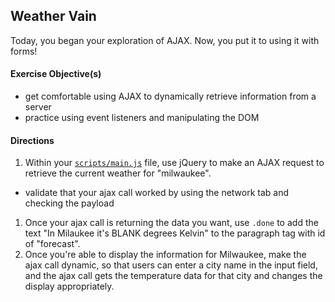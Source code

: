 ## Weather Vain

Today, you began your exploration of AJAX. Now, you put it to using it with forms!

#### Exercise Objective(s)

- get comfortable using AJAX to dynamically retrieve information from a server
- practice using event listeners and manipulating the DOM

#### Directions

1. Within your [`scripts/main.js`](scripts/main.js) file, use jQuery to make an AJAX request to retrieve the current weather for "milwaukee".
  - validate that your ajax call worked by using the network tab and checking the payload
1. Once your ajax call is returning the data you want, use `.done` to add the text "In Milaukee it's BLANK degrees Kelvin" to the paragraph tag with id of "forecast".
1. Once you're able to display the information for Milwaukee, make the ajax call dynamic, so that users can enter a city name in the input field, and the ajax call gets the temperature data for that city and changes the display appropriately.
